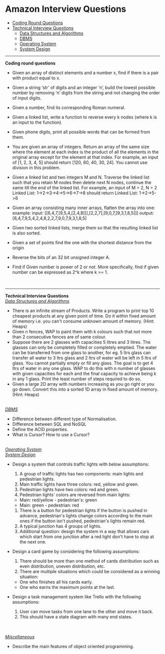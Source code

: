 
# Amazon Interview Questions
* [Coding Round Questions](#coding)
* [Technical Interview Questions](#tech)
   * [Data Structures and Algorithms](#dsalg)
   * [DBMS](#dbms)
   * [Operating System](#os)
   * [System Design](#design)
____
<b name="coding">Coding round questions</b><br/>
- Given an array of distinct elements and a number x, find if there is a pair with product equal to x.
- Given a string ‘str’ of digits and an integer ‘n’, build the lowest possible number by removing ‘n’ digits from the string and not changing the order of input digits.
- Given a number, find its corresponding Roman numeral.
- Given a linked list, write a function to reverse every k nodes (where k is an input to the function).
- Given phone digits, print all possible words that can be formed from them.
- You are given an array of integers. Return an array of the same size where the element at each index is the product of all the elements in the original array except for the element at that index.
For example, an input of [1, 2, 3, 4, 5] should return [120, 60, 40, 30, 24].
You cannot use division in this problem.
- Given a linked list and two integers M and N.
  Traverse the linked list such that you retain M nodes then delete next N nodes, continue the same till the end of the linked list.
For example, an input of M = 2, N = 2 Linked List: 1->2->3->4->5->6->7->8 should return Linked List: 1->2->5->6

- Given an array consisting many inner arrays, flatten the array into one:
  example: input: [[6,4,7,[9,5,4,[2,4,8]]],[2,2,7],[9,0,7,[9,3,1,8,5]]]
           output: [6,4,7,9,5,4,2,4,8,2,2,7,9,0,7,9,3,1,8,5]
 
- Given two sorted linked lists, merge them so that the resulting linked list is also sorted.
- Given a set of points find the one with the shortest distance from the origin
- Reverse the bits of an 32 bit unsigned integer A.
- Find if Given number is power of 2 or not.
More specifically, find if given number can be expressed as 2^k where k >= 1.
</br>

----
<b name="tech">Technical Interview Questions</b>
<br/>
<i><u name="dsalg">Data Structures and Algorithms</u></i>
 - There is an infinite stream of Products. Write a program to print top 10 cheapest products at any given point of time. Do it within fixed amount of memory i.e. you can't consume unknown amount of memory. (Hint: Heaps)
 - Given n fences, WAP to paint them with k colours such that not more than 2 consecutive fences are of same colour.
 - Suppose there are 2 glasses with capacities 5 litres and 3 litres. The glasses can only be completely filled or completely emptied. The water can be transferred from one glass to another, for eg. 5 ltrs glass can transfer all water to 3 ltrs glass and 2 ltrs of water will be left in 5 ltrs of glass. You cannot partially empty or fill any glass. The goal is to get 4 ltrs of water in any one glass. WAP to do this with n number of glasses with given capacities for each and the final capacity to achieve being k in any 1 glass. Print the least number of steps required to do so.
 - Given a large 2D array with numbers increasing as you go right or you go down. Convert this into a sorted 1D array in fixed amount of memory. (Hint: Heaps)

<br/>
<i><u name="dbms">DBMS</u></i>

 - Difference between different type of Normalisation.
 - Difference between SQL and NoSQL
 - Define the ACID properties.
 - What is Cursor? How to use a Cursor?

<br/>
<i><u name="os">Operating System</u></i>

<br/>
<i><u name="design">System Design</u></i>

 - Design a system that controls traffic lights with below assumptions:

   1. A group of traffic lights has two components: main lights and pedestrian lights.
   1. Main traffic lights have three colors: red, yellow and green.
   1. Pedestrian lights have two colors: red and green.
   1. Pedestrian lights' colors are reversed from main lights:
     - Main: red/yellow - pedestrian's: green
     - Main: green - pedestrian: red
   1. There is a button for pedestrian lights if the button is pushed in advance, pedestrian's lights change colors according to the main ones if the button isn't pushed, pedestrian's lights remain red.
   1. A typical junction has 4 groups of lights.
   1. Additional question: design the system in a way that allows cars which start from one junction after a red light don't have to stop at the next one.

  - Design a card game by considering the following assumptions:

    1. There should be more than one method of cards distribution such as even distribution, uneven distribution, etc.
    1. There are multiple situations which could be considered as a winning situation:
      - One who finishes all his cards early.
      - One who earns the maximum points at the last.

  - Design a task management system like Trello with the following assumptions:
    1. User can move tasks from one lane to the other and move it back.
    2. This should have a state diagram with many end states.
<br/>
<br/>
<i><u name="misc">Miscellaneous</u></i>

 - Describe the main features of object oriented programming.
